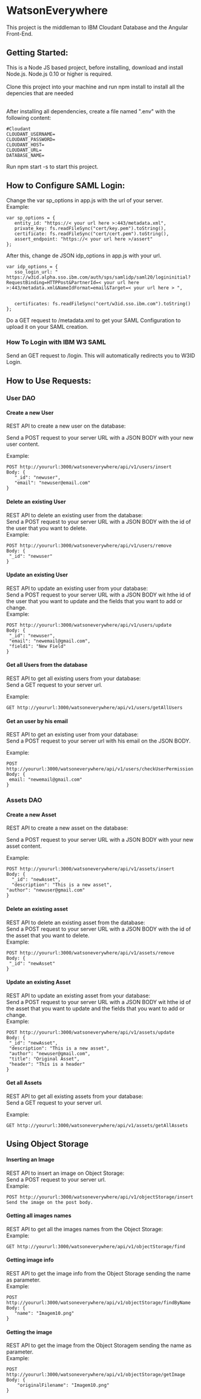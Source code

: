 # WatsonEverywhere

This project is the middleman to IBM Cloudant Database and the Angular Front-End.

## Getting Started:
 This is a Node JS based project, before installing, download and install Node.js. Node.js 0.10 or higher is required. <br><br>
 Clone this project into your machine and run npm install to install all the depencies that are needed <br><br>

 
 After installing all dependencies, create a file named ".env" with the following content:
 ```
 #Cloudant
CLOUDANT_USERNAME=
CLOUDANT_PASSWORD=
CLOUDANT_HOST=
CLOUDANT_URL=
DATABASE_NAME=
 ```
 
 Run npm start -s to start this project.
 ## How to Configure SAML Login:
 Change the var sp_options in app.js with the url of your server.<br>
 Example: 
 ```
 var sp_options = {
    entity_id: "https://< your url here >:443/metadata.xml",
    private_key: fs.readFileSync("cert/key.pem").toString(),
    certificate: fs.readFileSync("cert/cert.pem").toString(),
    assert_endpoint: "https://< your url here >/assert"
};
 ```
 
 After this, change de JSON idp_options in app.js with your url.
 ```
 var idp_options = {
    sso_login_url: " https://w3id.alpha.sso.ibm.com/auth/sps/samlidp/saml20/logininitial?RequestBinding=HTTPPost&PartnerId=< your url here >:443/metadata.xml&NameIdFormat=email&Target=< your url here > ",


    certificates: fs.readFileSync("cert/w3id.sso.ibm.com").toString()
};

 ```
Do a GET request to /metadata.xml to get your SAML Configuration to upload it on your SAML creation. 

 ### How To Login with IBM W3 SAML
 Send an GET request to /login. This will automatically redirects you to W3ID Login.
 
 ## How to Use Requests:
 ### User DAO
 #### Create a new User
 REST API to create a new user on the database:
 
 Send a POST request to your server URL with a JSON BODY with your new user content. <br>
 
 Example:
 ```
 POST http://yoururl:3000/watsoneverywhere/api/v1/users/insert 
 Body: {
	"_id": "newuser",
	"email": "newuser@email.com"
}
 ```
 #### Delete an existing User
 REST API to delete an existing user from the database: <br>
 Send a POST request to your server URL with a JSON BODY with the id of the user that you want to delete. <br>
 Example: <br>
 
 ```
 POST http://yoururl:3000/watsoneverywhere/api/v1/users/remove
 Body: {
  "_id": "newuser"
 }
 ```
 
 #### Update an existing User
 REST API to update an existing user from your database: <br>
 Send a POST request to your server URL with a JSON BODY wit hthe id of the user that you want to update and the fields that you want to add or change. <br>
 Example: <br>
 
 ```
 POST http://yoururl:3000/watsoneverywhere/api/v1/users/update
 Body: {
  "_id": "newuser",
  "email": "newemail@gmail.com",
  "field1": "New Field"
 }
 ```
 
 #### Get all Users from the database
 REST API to get all existing users from your database: <br>
 Send a GET request to your server url.
 
 Example: <br>
 ```
 GET http://yoururl:3000/watsoneverywhere/api/v1/users/getAllUsers
 ```
 
 
 #### Get an user by his email
 REST API to get an existing user from your database: <br>
 Send a POST request to your server url with his email on the JSON BODY. 
 
 Example: <br>
 ```
 POST http://yoururl:3000/watsoneverywhere/api/v1/users/checkUserPermission
 Body: {
  email: "newemail@gmail.com"
 }
 ```
 
 ### Assets DAO
 
 #### Create a new Asset
 REST API to create a new asset on the database:
 
 Send a POST request to your server URL with a JSON BODY with your new asset content. <br>
 
 Example:
  ```
 POST http://yoururl:3000/watsoneverywhere/api/v1/assets/insert 
 Body: {
	"_id": "newAsset",
	"description": "This is a new asset",
  "author": "newuser@gmail.com"
}
 ```
 
 #### Delete an existing asset
 
 REST API to delete an existing asset from the database: <br>
 Send a POST request to your server URL with a JSON BODY with the id of the asset that you want to delete. <br>
 Example: <br>
 
 ```
 POST http://yoururl:3000/watsoneverywhere/api/v1/assets/remove
 Body: {
  "_id": "newAsset"
 }
 ```
 
 #### Update an existing Asset
 REST API to update an existing asset from your database: <br>
 Send a POST request to your server URL with a JSON BODY wit hthe id of the asset that you want to update and the fields that you want to add or change. <br>
 Example: <br>
 
 ```
 POST http://yoururl:3000/watsoneverywhere/api/v1/assets/update
 Body: {
  "_id": "newAsset",
  "description": "This is a new asset",
  "author": "newuser@gmail.com",
  "title": "Original Asset",
  "header": "This is a header"
 }
 ```
 
 #### Get all Assets
 
 REST API to get all existing assets from your database: <br>
 Send a GET request to your server url.
 
 Example: <br>
 
 ```
 GET http://yoururl:3000/watsoneverywhere/api/v1/assets/getAllAssets
 
 ```
 
 ## Using Object Storage
 #### Inserting an Image
 REST API to insert an image on Object Storage: <br>
 Send a POST request to your server url. <br>
 Example: <br>
 ```
 POST http://yoururl:3000/watsoneverywhere/api/v1/objectStorage/insert
 Send the image on the post body.
 ```
 #### Getting all images names
 REST API to get all the images names from the Object Storage: <br>
 Example: <br>
 
 ```
 GET http://yoururl:3000/watsoneverywhere/api/v1/objectStorage/find
 ```
 #### Getting image info
 REST API to get the image info from the Object Storage sending the name as parameter. <br>
 Example: <br>
 
 ```
 POST http://yoururl:3000/watsoneverywhere/api/v1/objectStorage/findByName
 Body: {
	"name": "Imagem10.png"
 }
 ```

#### Getting the image
REST API to get the image from the Object Storagem sending the name as parameter. <br>
Example: <br>

```
POST http://yoururl:3000/watsoneverywhere/api/v1/objectStorage/getImage
Body: {
	"originalFilename": "Imagem10.png"
}
```
